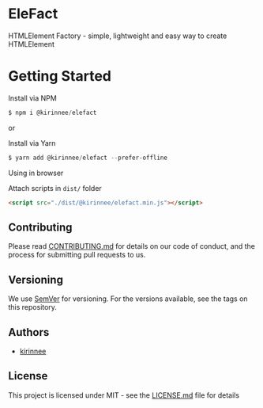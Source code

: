 # EleFact

HTMLElement Factory - simple, lightweight and easy way to create HTMLElement

# Getting Started

Install via NPM 
```powershell
$ npm i @kirinnee/elefact
```

or 

Install via Yarn
```powershell
$ yarn add @kirinnee/elefact --prefer-offline
```

Using in browser

Attach scripts in `dist/` folder
```html
<script src="./dist/@kirinnee/elefact.min.js"></script>
```

## Contributing
Please read [CONTRIBUTING.md](CONTRIBUTING.MD) for details on our code of conduct, and the process for submitting pull requests to us.

## Versioning 
We use [SemVer](https://semver.org/) for versioning. For the versions available, see the tags on this repository.

## Authors
* [kirinnee](mailto:kirinnee@gmail.com) 

## License
This project is licensed under MIT - see the [LICENSE.md](LICENSE.MD) file for details